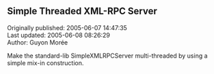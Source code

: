 ## Simple Threaded XML-RPC Server  
Originally published: 2005-06-07 14:47:35  
Last updated: 2005-06-08 08:26:29  
Author: Guyon Morée  
  
Make the standard-lib SimpleXMLRPCServer multi-threaded by using a simple mix-in construction.